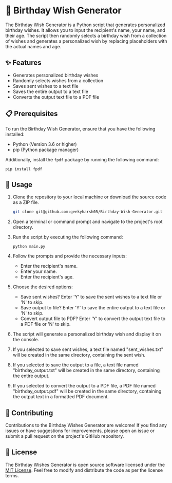 # 🎉 Birthday Wish Generator

The Birthday Wish Generator is a Python script that generates personalized birthday wishes. It allows you to input the recipient's name, your name, and their age. The script then randomly selects a birthday wish from a collection of wishes and generates a personalized wish by replacing placeholders with the actual names and age.

## ✨ Features

- Generates personalized birthday wishes
- Randomly selects wishes from a collection
- Saves sent wishes to a text file
- Saves the entire output to a text file
- Converts the output text file to a PDF file

## 📋 Prerequisites

To run the Birthday Wish Generator, ensure that you have the following installed:

- Python (Version 3.6 or higher)
- pip (Python package manager)

Additionally, install the `fpdf` package by running the following command:

```
pip install fpdf
```

## 🚀 Usage

1. Clone the repository to your local machine or download the source code as a ZIP file.
    
    ```bash
    git clone git@github.com:geekyharsh05/Birthday-Wish-Generator.git
    ```

2. Open a terminal or command prompt and navigate to the project's root directory.

3. Run the script by executing the following command:
   ```
   python main.py
   ```

4. Follow the prompts and provide the necessary inputs:
   - Enter the recipient's name.
   - Enter your name.
   - Enter the recipient's age.

5. Choose the desired options:
   - Save sent wishes? Enter 'Y' to save the sent wishes to a text file or 'N' to skip.
   - Save output to file? Enter 'Y' to save the entire output to a text file or 'N' to skip.
   - Convert output file to PDF? Enter 'Y' to convert the output text file to a PDF file or 'N' to skip.

6. The script will generate a personalized birthday wish and display it on the console.

7. If you selected to save sent wishes, a text file named "sent_wishes.txt" will be created in the same directory, containing the sent wish.

8. If you selected to save the output to a file, a text file named "birthday_output.txt" will be created in the same directory, containing the entire output.

9. If you selected to convert the output to a PDF file, a PDF file named "birthday_output.pdf" will be created in the same directory, containing the output text in a formatted PDF document.

## 🤝 Contributing

Contributions to the Birthday Wishes Generator are welcome! If you find any issues or have suggestions for improvements, please open an issue or submit a pull request on the project's GitHub repository.

## 📄 License

The Birthday Wishes Generator is open source software licensed under the [MIT License](LICENSE). Feel free to modify and distribute the code as per the license terms.